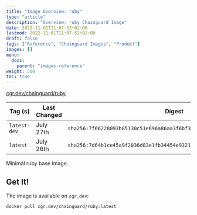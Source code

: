 ```yaml
---
title: "Image Overview: ruby"
type: "article"
description: "Overview: ruby Chainguard Image"
date: 2022-11-01T11:07:52+02:00
lastmod: 2022-11-01T11:07:52+02:00
draft: false
tags: ["Reference", "Chainguard Images", "Product"]
images: []
menu:
  docs:
    parent: "images-reference"
weight: 500
toc: true
---
```


[cgr.dev/chainguard/ruby](https://github.com/chainguard-images/images/tree/main/images/ruby)

| Tag (s)       | Last Changed | Digest                                                                    |
|---------------|--------------|---------------------------------------------------------------------------|
|  `latest-dev` | July 27th    | `sha256:7f66228093b85130c51e696a86aa3f6bf33966376806636deadd98f88d0be6b8` |
|  `latest`     | July 26th    | `sha256:7d64b1ce45a9f2036d83e1fb34454e9321860ed6be60cd9a73784ac3e3ba589b` |



Minimal ruby base image.

## Get It!

The image is available on `cgr.dev`:

```
docker pull cgr.dev/chainguard/ruby:latest
```

